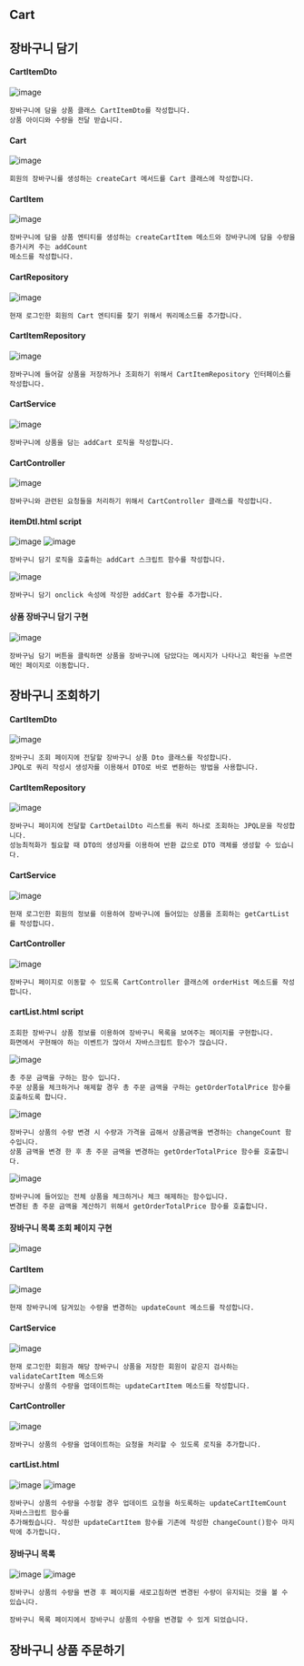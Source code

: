 ## Cart

## 장바구니 담기
#### CartItemDto
![image](https://github.com/mr-won/Shopping_Mall/assets/58906858/0e7c18f2-e3f1-45d7-838a-1ebf9c543346)
```
장바구니에 담을 상품 클래스 CartItemDto를 작성합니다.
상품 아이디와 수량을 전달 받습니다.
```
#### Cart
![image](https://github.com/mr-won/Shopping_Mall/assets/58906858/30344631-039a-46ec-ab81-a31e77f0a990)
```
회원의 장바구니를 생성하는 createCart 메서드를 Cart 클래스에 작성합니다.
```
#### CartItem
![image](https://github.com/mr-won/Shopping_Mall/assets/58906858/4036d7a1-c5ad-4120-8889-d8adfd9afc43)
```
장바구니에 담을 상품 엔티티를 생성하는 createCartItem 메소드와 장바구니에 담을 수량을 증가시켜 주는 addCount
메소드를 작성합니다.
```
#### CartRepository
![image](https://github.com/mr-won/Shopping_Mall/assets/58906858/df8d4f38-2313-4b97-891a-ebf11768db54)
```
현재 로그인한 회원의 Cart 엔티티를 찾기 위해서 쿼리메소드를 추가합니다.
```
#### CartItemRepository
![image](https://github.com/mr-won/Shopping_Mall/assets/58906858/1faf59ab-af3e-4efa-bbfc-1e4fed73d5f9)
```
장바구니에 들어갈 상품을 저장하거나 조회하기 위해서 CartItemRepository 인터페이스를 작성합니다.
```
#### CartService
![image](https://github.com/mr-won/Shopping_Mall/assets/58906858/a303b985-9b31-4497-8f18-0346bc81280a)
```
장바구니에 상품을 담는 addCart 로직을 작성합니다.
```
#### CartController
![image](https://github.com/mr-won/Shopping_Mall/assets/58906858/de88db2a-e8d5-4421-872e-bc691e47d4c7)
```
장바구니와 관련된 요청들을 처리하기 위해서 CartController 클래스를 작성합니다.
```
#### itemDtl.html script
![image](https://github.com/mr-won/Shopping_Mall/assets/58906858/b2c0bff9-5c65-4521-8781-b73a12b70b4c)
![image](https://github.com/mr-won/Shopping_Mall/assets/58906858/6305f715-27b8-4717-8e9e-e67c99904588)
```
장바구니 담기 로직을 호출하는 addCart 스크립트 함수를 작성합니다.
```
![image](https://github.com/mr-won/Shopping_Mall/assets/58906858/de99d785-45ac-4350-ba6d-bbaf13a25a55)
```
장바구니 담기 onclick 속성에 작성한 addCart 함수를 추가합니다.
```
#### 상품 장바구니 담기 구현
![image](https://github.com/mr-won/Shopping_Mall/assets/58906858/56b1b682-c7a4-4559-8434-799f49093b56)
```
장바구님 담기 버튼을 클릭하면 상품을 장바구니에 담았다는 메시지가 나타나고 확인을 누르면 메인 페이지로 이동합니다.
```
## 장바구니 조회하기
#### CartItemDto
![image](https://github.com/mr-won/Shopping_Mall/assets/58906858/3395d632-b963-42e3-9b0c-06e2c8738ef0)
```
장바구니 조회 페이지에 전달할 장바구니 상품 Dto 클래스를 작성합니다.
JPQL로 쿼리 작성시 생성자를 이용해서 DTO로 바로 변환하는 방법을 사용합니다.
```
#### CartItemRepository
![image](https://github.com/mr-won/Shopping_Mall/assets/58906858/df64bcc5-0f6e-4061-bf4b-b598be738c40)
```
장바구니 페이지에 전달할 CartDetailDto 리스트를 쿼리 하나로 조회하는 JPQL문을 작성합니다.
성능최적화가 필요할 때 DTO의 생성자를 이용하여 반환 값으로 DTO 객체를 생성할 수 있습니다.
```
#### CartService
![image](https://github.com/mr-won/Shopping_Mall/assets/58906858/1ecc85a6-7a0e-4e33-ba18-910b926cead8)
```
현재 로그인한 회원의 정보를 이용하여 장바구니에 들어있는 상품을 조회하는 getCartList를 작성합니다.
```
#### CartController
![image](https://github.com/mr-won/Shopping_Mall/assets/58906858/d4dd5f1c-e60c-4906-b2e4-ab9f1f4e5749)
```
장바구니 페이지로 이동할 수 있도록 CartController 클래스에 orderHist 메소드를 작성합니다.
```
#### cartList.html script
```
조회한 장바구니 상품 정보를 이용하여 장바구니 목록을 보여주는 페이지를 구현합니다.
화면에서 구현해야 하는 이벤트가 많아서 자바스크립트 함수가 많습니다.
```
![image](https://github.com/mr-won/Shopping_Mall/assets/58906858/104fff6e-28c2-4f50-8b4a-81bb0ec130fb)
```
총 주문 금액을 구하는 함수 입니다.
주문 상품을 체크하거나 해제할 경우 총 주문 금액을 구하는 getOrderTotalPrice 함수를 호출하도록 합니다.
```
![image](https://github.com/mr-won/Shopping_Mall/assets/58906858/1d5e0bee-be96-48ed-8844-cc7d93f3b3f6)
```
장바구니 상품의 수량 변경 시 수량과 가격을 곱해서 상품금액을 변경하는 changeCount 함수입니다.
상품 금액을 변경 한 후 총 주문 금액을 변경하는 getOrderTotalPrice 함수를 호출합니다.
```
![image](https://github.com/mr-won/Shopping_Mall/assets/58906858/4c8fcd39-4635-4b30-94da-e4461cc95f48)
```
장바구니에 들어있는 전체 상품을 체크하거나 체크 해제하는 함수입니다.
변경된 총 주문 금액을 계산하기 위해서 getOrderTotalPrice 함수를 호출합니다.
```
#### 장바구니 목록 조회 페이지 구현
![image](https://github.com/mr-won/Shopping_Mall/assets/58906858/69904673-a4f6-4480-9779-66bfc3043eda)
#### CartItem
![image](https://github.com/mr-won/Shopping_Mall/assets/58906858/637db164-9169-4c3c-97d6-8f98cc1a476b)
```
현재 장바구니에 담겨있는 수량을 변경하는 updateCount 메소드를 작성합니다. 
```
#### CartService
![image](https://github.com/mr-won/Shopping_Mall/assets/58906858/5627499b-e4c0-4800-80c9-35883bf7a962)
```
현재 로그인한 회원과 해당 장바구니 상품을 저장한 회원이 같은지 검사하는 validateCartItem 메소드와
장바구니 상품의 수량을 업데이트하는 updateCartItem 메소드를 작성합니다.
```
#### CartController
![image](https://github.com/mr-won/Shopping_Mall/assets/58906858/eec7402b-00d3-492d-bacf-a91556240695)
```
장바구니 상품의 수량을 업데이트하는 요청을 처리할 수 있도록 로직을 추가합니다.
```
#### cartList.html
![image](https://github.com/mr-won/Shopping_Mall/assets/58906858/d5f80b4a-a0bb-4302-9f5c-f8613ec51253)
![image](https://github.com/mr-won/Shopping_Mall/assets/58906858/e2dc0767-6114-42e3-b786-25b1f758f139)
```
장바구니 상품의 수량을 수정할 경우 업데이트 요청을 하도록하는 updateCartItemCount 자바스크립트 함수를
추가해줬습니다. 작성한 updateCartItem 함수를 기존에 작성한 changeCount()함수 마지막에 추가합니다.
```
#### 장바구니 목록
![image](https://github.com/mr-won/Shopping_Mall/assets/58906858/f0c5de96-e776-49b1-8328-61a5ffec5f85)
![image](https://github.com/mr-won/Shopping_Mall/assets/58906858/dcf03dd9-4096-4712-a270-16e04aa2801e)
```
장바구니 상품의 수량을 변경 후 페이지를 새로고침하면 변경된 수량이 유지되는 것을 볼 수 있습니다.

장바구니 목록 페이지에서 장바구니 상품의 수량을 변경할 수 있게 되었습니다.
```
## 장바구니 상품 주문하기








